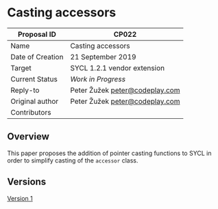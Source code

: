 # Casting accessors

| Proposal ID | CP022  |
|-------------|--------|
| Name | Casting accessors |
| Date of Creation | 21 September 2019 |
| Target | SYCL 1.2.1 vendor extension |
| Current Status | _Work in Progress_ |
| Reply-to | Peter Žužek <peter@codeplay.com> |
| Original author | Peter Žužek <peter@codeplay.com> |
| Contributors |  |

## Overview

This paper proposes the addition of pointer casting functions to SYCL
in order to simplify casting of the `accessor` class.

## Versions

[Version 1](sycl-2.2/index.md)
